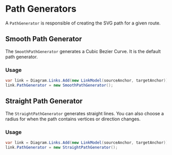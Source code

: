 # Path Generators

A `PathGenerator` is responsible of creating the SVG path for a given route.

## Smooth Path Generator

The `SmoothPathGenerator` generates a Cubic Bezier Curve. It is the default path generator.

### Usage

```csharp
var link = Diagram.Links.Add(new LinkModel(sourceAnchor, targetAnchor));
link.PathGenerator = new SmoothPathGenerator();
```

## Straight Path Generator

The `StraightPathGenerator` generates straight lines. You can also choose a radius for when the path contains vertices or direction changes.

### Usage

```csharp
var link = Diagram.Links.Add(new LinkModel(sourceAnchor, targetAnchor));
link.PathGenerator = new StraightPathGenerator();
```